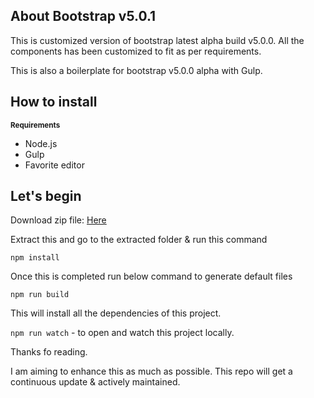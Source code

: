 ## About Bootstrap v5.0.1

This is customized version of bootstrap latest alpha build v5.0.0. All the components has been customized to fit as per requirements. 

This is also a boilerplate for bootstrap v5.0.0 alpha with Gulp.

## How to install

<sub><b>Requirements</b></sub>

<ul>
<li>Node.js</li>
<li>Gulp</li>
<li>Favorite editor</li>
</ul>

## Let's begin

Download zip file: <a href="https://github.com/prafullaranjan/bootstrap/archive/master.zip"> Here </a>


Extract this and go to the extracted folder & run this command

<code>npm install</code>

Once this is completed run below command to generate default files

<code>npm run build</code>

This will install all the dependencies of this project.

<code>npm run watch</code> - to open and watch this project locally.

Thanks fo reading.

I am aiming to enhance this as much as possible. This repo will get a continuous update & actively maintained.